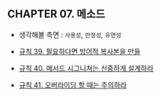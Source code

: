 ## CHAPTER 07. 메소드

* 생각해볼 측면 : `사용성`, `안정성`, `유연성`

* [규칙 39. 필요하다면 방어적 복사본을 만들](/chapter07/item-39.md)

* [규칙 40. 메서드 시그니쳐는 신중하게 설계하라](chapter07/item-40.md)

* [규칙 41. 오버라이딩 할 때는 주의하라](/chapter07/item-41.md)




